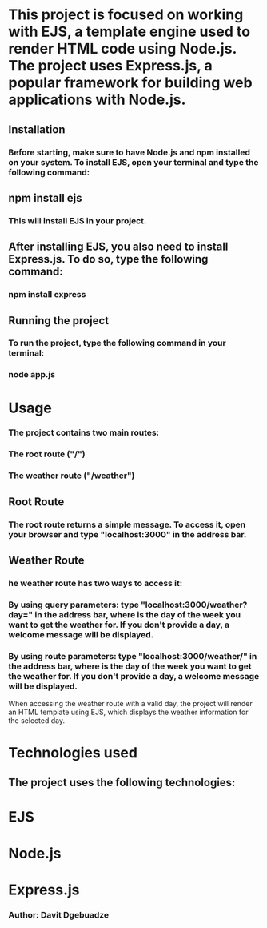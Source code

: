 # This project is focused on working with EJS, a template engine used to render HTML code using Node.js. The project uses Express.js, a popular framework for building web applications with Node.js.

## Installation
### Before starting, make sure to have Node.js and npm installed on your system. To install EJS, open your terminal and type the following command:


## npm install ejs
### This will install EJS in your project.

## After installing EJS, you also need to install Express.js. To do so, type the following command:

### npm install express
## Running the project
### To run the project, type the following command in your terminal:

### node app.js
# Usage
### The project contains two main routes:

### The root route ("/")
### The weather route ("/weather")
## Root Route
### The root route returns a simple message. To access it, open your browser and type "localhost:3000" in the address bar.

## Weather Route
### he weather route has two ways to access it:

### By using query parameters: type "localhost:3000/weather?day=<day>" in the address bar, where <day> is the day of the week you want to get the weather for. If you don't provide a day, a welcome message will be displayed.


### By using route parameters: type "localhost:3000/weather/<day>" in the address bar, where <day> is the day of the week you want to get the weather for. If you don't provide a day, a welcome message will be displayed.
When accessing the weather route with a valid day, the project will render an HTML template using EJS, which displays the weather information for the selected day.

# Technologies used
## The project uses the following technologies:

# EJS
# Node.js
# Express.js

### Author: Davit Dgebuadze
